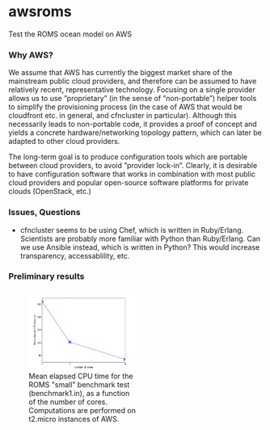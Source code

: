 # awsroms

Test the ROMS ocean model on AWS

### Why AWS?

We assume that AWS has currently the biggest market share of the mainstream public cloud providers, and therefore can be assumed to have relatively recent, representative technology. Focusing on a single provider allows us to use ”proprietary” (in the sense of ”non-portable”) helper tools to simplify the provisioning process (in the case of AWS that would be cloudfront etc. in general, and cfncluster in particular). Although this necessarily leads to non-portable code, it provides a proof of concept and yields a concrete hardware/networking topology pattern, which can later be adapted to other cloud providers.

The long-term goal is to produce configuration tools which are portable between cloud providers, to avoid ”provider lock-in”. Clearly, it is desirable to have configuration software that works in combination with most public cloud providers and popular open-source software platforms for private clouds (OpenStack, etc.)

### Issues, Questions

* cfncluster seems to be using Chef, which is written in Ruby/Erlang. Scientists are probably more familiar with Python than Ruby/Erlang. Can we use Ansible instead, which is written in Python? This would increase transparency, accessablility, etc.


### Preliminary results

<figure>
    <img src="postprocess/figures/met.png" width="50%">
    <figcaption style="width:50%">Mean elapsed CPU time for the ROMS "small" benchmark test (benchmark1.in), as a function of the number of cores. Computations are performed on t2.micro instances of AWS.</figcaption>
</figure>



